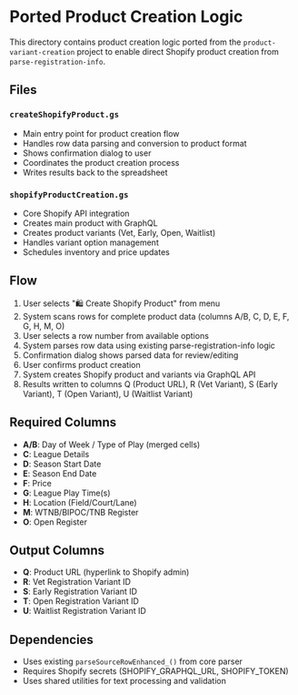 # Ported Product Creation Logic

This directory contains product creation logic ported from the `product-variant-creation` project to enable direct Shopify product creation from `parse-registration-info`.

## Files

### `createShopifyProduct.gs`
- Main entry point for product creation flow
- Handles row data parsing and conversion to product format
- Shows confirmation dialog to user
- Coordinates the product creation process
- Writes results back to the spreadsheet

### `shopifyProductCreation.gs`
- Core Shopify API integration
- Creates main product with GraphQL
- Creates product variants (Vet, Early, Open, Waitlist)
- Handles variant option management
- Schedules inventory and price updates

## Flow

1. User selects "🛍️ Create Shopify Product" from menu
2. System scans rows for complete product data (columns A/B, C, D, E, F, G, H, M, O)
3. User selects a row number from available options
4. System parses row data using existing parse-registration-info logic
5. Confirmation dialog shows parsed data for review/editing
6. User confirms product creation
7. System creates Shopify product and variants via GraphQL API
8. Results written to columns Q (Product URL), R (Vet Variant), S (Early Variant), T (Open Variant), U (Waitlist Variant)

## Required Columns

- **A/B**: Day of Week / Type of Play (merged cells)
- **C**: League Details
- **D**: Season Start Date
- **E**: Season End Date
- **F**: Price
- **G**: League Play Time(s)
- **H**: Location (Field/Court/Lane)
- **M**: WTNB/BIPOC/TNB Register
- **O**: Open Register

## Output Columns

- **Q**: Product URL (hyperlink to Shopify admin)
- **R**: Vet Registration Variant ID
- **S**: Early Registration Variant ID
- **T**: Open Registration Variant ID
- **U**: Waitlist Registration Variant ID

## Dependencies

- Uses existing `parseSourceRowEnhanced_()` from core parser
- Requires Shopify secrets (SHOPIFY_GRAPHQL_URL, SHOPIFY_TOKEN)
- Uses shared utilities for text processing and validation
